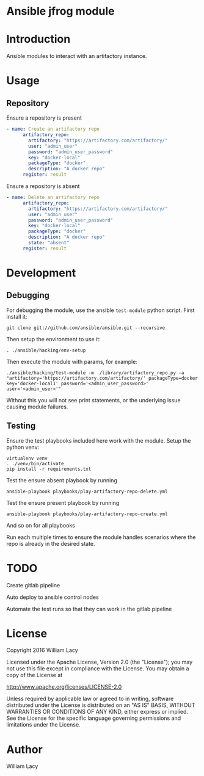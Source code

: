 Ansible jfrog module
==========

# Introduction
Ansible modules to interact with an artifactory instance.

# Usage

## Repository
Ensure a repository is present
```yaml
- name: Create an artifactory repo
      artifactory_repo:
        artifactory: "https://artifactory.com/artifactory/"
        user: "admin_user"
        password: "admin_user_password"
        key: "docker-local"
        packageType: "docker"
        description: "A docker repo"
      register: result
```

Ensure a repository is absent
```yaml
- name: Delete an artifactory repo
      artifactory_repo:
        artifactory: "https://artifactory.com/artifactory/"
        user: "admin_user"
        password: "admin_user_password"
        key: "docker-local"
        packageType: "docker"
        description: "A docker repo"
        state: "absent"
      register: result
```

# Development

## Debugging

For debugging the module, use the ansible `test-module` python script. First install it:
  
    git clone git://github.com/ansible/ansible.git --recursive
    
Then setup the environment to use it:

    . ./ansible/hacking/env-setup
    
Then execute the module with params, for example:

    ./ansible/hacking/test-module -m ./library/artifactory_repo.py -a "artifactory='https://artifactory.com/artifactory/' packageType=docker key='docker-local1' password='<admin_user_password>' user='<admin_user>'"
    
Without this you will not see print statements, or the underlying issue causing module failures.

## Testing

Ensure the test playbooks included here work with the module. Setup the python venv:

    virtualenv venv
    . ./venv/bin/activate
    pip install -r requirements.txt

Test the ensure absent playbook by running

    ansible-playbook playbooks/play-artifactory-repo-delete.yml

Test the ensure present playbook by running
    
    ansible-playbook playbooks/play-artifactory-repo-create.yml
    
And so on for all playbooks

Run each multiple times to ensure the module handles scenarios where the repo is already in the desired state.

# TODO

Create gitlab pipeline

Auto deploy to ansible control nodes

Automate the test runs so that they can work in the gitlab pipeline

# License

Copyright 2016 William Lacy

Licensed under the Apache License, Version 2.0 (the "License");
you may not use this file except in compliance with the License.
You may obtain a copy of the License at

http://www.apache.org/licenses/LICENSE-2.0

Unless required by applicable law or agreed to in writing, software
distributed under the License is distributed on an "AS IS" BASIS,
WITHOUT WARRANTIES OR CONDITIONS OF ANY KIND, either express or implied.
See the License for the specific language governing permissions and
limitations under the License.

# Author

William Lacy